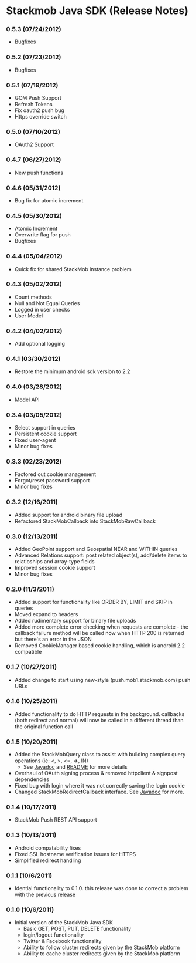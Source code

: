 # Stackmob Java SDK (Release Notes)

### 0.5.3 (07/24/2012)
* Bugfixes

### 0.5.2 (07/23/2012)
* Bugfixes

### 0.5.1 (07/19/2012)
* GCM Push Support
* Refresh Tokens
* Fix oauth2 push bug
* Https override switch

### 0.5.0 (07/10/2012)
* OAuth2 Support

### 0.4.7 (06/27/2012)
* New push functions

### 0.4.6 (05/31/2012)
* Bug fix for atomic increment

### 0.4.5 (05/30/2012)
* Atomic Increment
* Overwrite flag for push
* Bugfixes

### 0.4.4 (05/04/2012)
* Quick fix for shared StackMob instance problem

### 0.4.3 (05/02/2012)
* Count methods
* Null and Not Equal Queries
* Logged in user checks
* User Model

### 0.4.2 (04/02/2012)
* Add optional logging

### 0.4.1 (03/30/2012)
* Restore the minimum android sdk version to 2.2

### 0.4.0 (03/28/2012)
* Model API

### 0.3.4 (03/05/2012)
* Select support in queries
* Persistent cookie support
* Fixed user-agent
* Minor bug fixes

### 0.3.3 (02/23/2012)
* Factored out cookie management
* Forgot/reset password support
* Minor bug fixes

### 0.3.2 (12/16/2011)
* Added support for android binary file upload
* Refactored StackMobCallback into StackMobRawCallback

### 0.3.0 (12/13/2011)
* Added GeoPoint support and Geospatial NEAR and WITHIN queries
* Advanced Relations support: post related object(s), add/delete items to relatioships and array-type fields
* Improved session cookie support
* Minor bug fixes

### 0.2.0 (11/3/2011)
* Added support for functionality like ORDER BY, LIMIT and SKIP in queries
* Moved expand to headers
* Added rudimentary support for binary file uploads
* Added more complete error checking when requests are complete - the callback failure method will be called now when HTTP 200 is returned but there's an error in the JSON
* Removed CookieManager based cookie handling, which is android 2.2 compatible

### 0.1.7 (10/27/2011)
* Added change to start using new-style (push.mob1.stackmob.com) push URLs

### 0.1.6 (10/25/2011)
* Added functionality to do HTTP requests in the background. callbacks (both redirect and normal) will now be called in a different thread than the original function call

### 0.1.5 (10/20/2011)
* Added the StackMobQuery class to assist with building complex query operations (ie: <, >, <=, =>, IN)
	* See [Javadoc](http://stackmob.github.com/stackmob-java-client-sdk/javadoc/0.1.5/apidocs) and [README](https://github.com/stackmob/stackmob-java-client-sdk/blob/master/README.md) for more details
* Overhaul of OAuth signing process & removed httpclient & signpost dependencies
* Fixed bug with login where it was not correctly saving the login cookie
* Changed StackMobRedirectCallback interface. See [Javadoc](http://stackmob.github.com/stackmob-java-client-sdk/javadoc/0.1.5/apidocs/com/stackmob/sdk/callback/StackMobRedirectedCallback.html) for more.

### 0.1.4 (10/17/2011)
* StackMob Push REST API support

### 0.1.3 (10/13/2011)
* Android compatability fixes
* Fixed SSL hostname verification issues for HTTPS
* Simplified redirect handling

### 0.1.1 (10/6/2011)
* Idential functionality to 0.1.0. this release was done to correct a problem with the previous release

### 0.1.0 (10/6/2011)
* Initial version of the StackMob Java SDK
  * Basic GET, POST, PUT, DELETE functionality
  * login/logout functionality
  * Twitter & Facebook functionality
  * Ability to follow cluster redirects given by the StackMob platform
  * Ability to cache cluster redirects given by the StackMob platform




